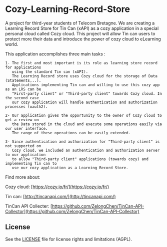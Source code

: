 # Cozy-Learning-Record-Store 

A project for third-year students of Telecom Bretagne. We are creating a Learning Record Store
for Tin Can (xAPI) as a cozy application in a special personal cloud called Cozy cloud.
This project will allow Tin can users to protect more their data and introduce the power of cozy cloud to eLearning world.

This application accomplishes three main tasks :

	1- The first and most important is its role as learning store record for applications 
	   using the standard Tin can (xAPI).
	   The Learning Record store uses Cozy cloud for the storage of Data (Statements,..).
 	   Applications implementing Tin can and willing to use this cozy app as an LRS can be
 	   "First-party client" or "Third-party client" towards Cozy cloud. In the second case 
 	   our cozy application will handle authentication and authorization processes (oauth2).

	2- Our application gives the opportunity to the owner of Cozy cloud to get a review on 
	   the Data stored in the cloud and execute some operations easily via our user interface. 
	   The range of these operations can be easily extended.

	3- Since authentication and authorization for "Third-party client" is not supported on 
	   Cozy cloud, we included an authentication and authorization server to our application 
	   to allow "Third-party client" applications (towards cozy) and implementing Tin can to 
	   use our cozy application as a Learning Record Store. 


Find more about:

Cozy cloud: [https://cozy.io/fr/](https://cozy.io/fr/)

Tin can: [http://tincanapi.com/](http://tincanapi.com/)

TinCan API Collecter: [https://github.com/ZelongChen/TinCan-API-Collector](https://github.com/ZelongChen/TinCan-API-Collector)
	
## License
	
See the [LICENSE](LICENSE.md) file for license rights and limitations (AGPL).
